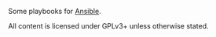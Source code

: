 Some playbooks for [Ansible](http://ansible.cc/).

All content is licensed under GPLv3+ unless otherwise stated.
